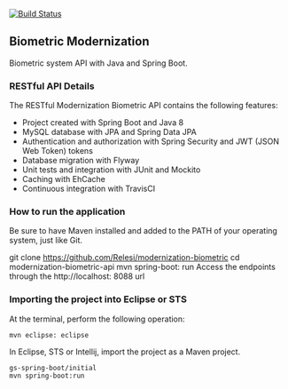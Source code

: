 [![Build Status](https://travis-ci.org/Relesi/modernization-biometric.svg?branch=master)](https://travis-ci.org/Relesi/modernization-biometric)

## Biometric Modernization
Biometric system API with Java and Spring Boot.
### RESTful API Details
The RESTful Modernization Biometric API contains the following features:
* Project created with Spring Boot and Java 8
* MySQL database with JPA and Spring Data JPA
* Authentication and authorization with Spring Security and JWT (JSON Web Token) tokens
* Database migration with Flyway
* Unit tests and integration with JUnit and Mockito
* Caching with EhCache
* Continuous integration with TravisCI
### How to run the application
Be sure to have Maven installed and added to the PATH of your operating system, just like Git.

git clone https://github.com/Relesi/modernization-biometric
cd modernization-biometric-api
mvn spring-boot: run
Access the endpoints through the http://localhost: 8088 url

### Importing the project into Eclipse or STS

At the terminal, perform the following operation:

    mvn eclipse: eclipse

In Eclipse, STS or Intellij, import the project as a Maven project.

    gs-spring-boot/initial
    mvn spring-boot:run
